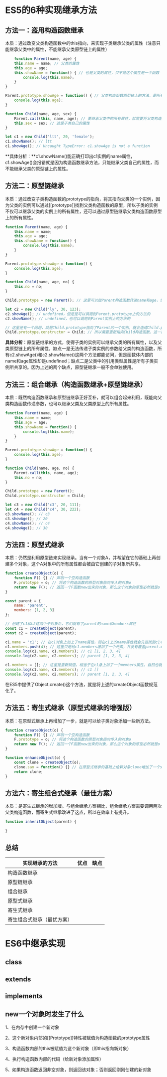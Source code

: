 # ES5的6种实现继承方法

## 方法一：盗用构造函数继承

本质：通过改变父类构造函数中的this指向，来实现子类继承父类的属性（注意只能继承父类中的属性，不能继承父类原型链上的属性）

```javascript
	function Parent(name, age) {
    this.name = name; // 父类的属性
    this.age = age;
    this.showName = function() { // 也是父类的属性，只不过这个属性是一个函数
        console.log(this.name);
    }
}

Parent.prototype.showAge = function() { // 父类构造函数原型链上的方法，是所有父类的实例所共享的
    console.log(this.age);
}

function Child(name, age, sex) {
    Parent.call(this, name, age); // 要继承父类中的所有属性，就需要将父类构造函数的this指向当前的child
    this.sex = sex; // 这是子类自己的属性
}

let c1 = new Child('ltt', 20, 'female');
c1.showName(); // ltt
c1.showAge(); // Uncaught TypeError: c1.showAge is not a function
```

**具体分析：**c1.showName()能正确打印出c1实例的name属性，c1.showAge()会报错就是因为构造函数继承方法，只能继承父类自己的属性，而不能继承父类的原型链上的属性。



## 方法二：原型链继承

本质：通过改变子类构造函数的prototype的指向，将其指向父类的一个实例，因为父类的实例可以通过[[prototype]]找到父类构造函数的原型，所以子类的实例不仅可以继承父类的实例上的所有属性，还可以通过原型链继承父类构造函数原型上的所有属性。

```javascript
function Parent(name, age) {
    this.name = name;
    this.age = age;
    this.showName = function() {
        console.log(this.name);
    }
}

Parent.prototype.showAge = function() {
    console.log(this.age);
}

function Child(name, age, no) {
    this.no = no;
}

Child.prototype = new Parent(); // 这里可以给Parent构造函数传递name和age，但是这个name和age是挂在Parent的实例上的，也就是Child的原型上的，是所有Child实例的原型上的属性

let c2 = new Child('ly', 30, 123);
c2.showAge(); // undefined，但是是可以调用到Parent.prototype上的方法的
c2.showName(); // undefined，也可以调用到Parent实例上的方法的

// 这里还有一个问题，就是Child.prototype指向了Parent的一个实例，就会造成Child.prototype.constructor指向Parent，因为Child.prototype的constructor属性被重写了，向原型链上找，找到了Parent.prototype.constructor，也就是Parent构造函数
Child.prototype.constructor = Child; // 所以需要重新指向Child构造函数，这一行放在Child.prototype = new Parent();之后

```

**具体分析**：原型链继承的方式，使得子类的实例可以继承父类的所有属性，以及父类原型链上的所有属性，缺点一是无法传递子类实例的参数给父类的构造函数，所有c2.showAge()和c2.showName()这两个方法都能访问，但是函数体内部的name和age属性却是undefined；缺点二是父类中的引用类型属性是所有子类实例所共享的。因为上述的两个缺点，原型链继承一般不会单独使用。



## 方法三：组合继承（构造函数继承+原型链继承）

本质：既然构造函数继承和原型链继承正好互补，就可以组合起来利用，既能向父类构造函数传递参数，也可以继承父类及父类原型上的所有属性。

```javascript
function Parent(name, age) {
    this.name = name;
    this.age = age;
    this.showName = function() {
        console.log(this.name);
    }
}

Parent.prototype.showAge = function() {
    console.log(this.age);
}

function Child(name, age, no) {
    Parent.call(this, name, age);
    this.no = no;
}

Child.prototype = new Parent();
Child.prototype.constructor = Child;

let c3 = new Child('c3', 20, 111);
let c4 = new Child('c4', 30, 222);
c3.showName(); // c3
c3.showAge(); // 20
c4.showName(); // c4
c4.showAge(); // 30
```



## 方法四：原型式继承

本质：仍然是利用原型链来实现继承。当有一个对象A，并希望在它的基础上再创建多个对象，这个A对象中的所有属性都会被由它创建的子对象所共享。

```javascript
function createObject(o) {
    function F() {} // 声明一个空构造函数
    F.prototype = o; // 将这个构造函数的原型对象指向传入的对象o
    return new F(); // 返回一个F函数new出来的对象，那么这个对象的原型必然就是o
}

const parent = {
    name: 'parent',
    members: [1, 2, 3]
};

// 创建了c1和c2这两个子对象后，它们就有了parent的name和members属性
const c1 = createObject(parent);
const c2 = createObject(parent);

c1.name = 'c1'; // 在c1对象上加上了name属性，则在c1上的name属性就会先查找到c1本身的name属性了，不会找到parent身上去（这里是原型链的知识），但不会影响c2.name
c1.members.push(4); // 这里只是给c1.members增加了一个元素，并没有覆盖parent.members（不是重新赋值），所以会影响到c2.members
console.log(c1.name, c1.members); // c1 [1, 2, 3, 4]
console.log(c2.name, c2.members); // parent [1, 2, 3, 4]

c1.members = []; // 这里是重新赋值，相当于在c1身上加了一个members属性，自然也就不会再查找到parent身上去了
console.log(c1.name, c1.members); // c1 []
console.log(c2.name, c2.members); // parent [1, 2, 3, 4]
```

在ES5中提供了Object.create()这个方法，就是将上述的createObject函数规范化了。



## 方法五：寄生式继承（原型式继承的增强版）

本质：在原型式继承上再增加了一步，就是可以给子类对象添加一些新方法。

```javascript
function createObject(o) {
    function F() {} // 声明一个空构造函数
    F.prototype = o; // 将这个构造函数的原型对象指向传入的对象o
    return new F(); // 返回一个F函数new出来的对象，那么这个对象的原型必然就是o
}

function enhanceObject(o) {
    const clone = createObject(o);
    clone.say = function() {} // 在原型式继承的基础上给新对象clone增加了一个say方法
    return clone;
}
```



## 方法六：寄生组合式继承（最佳方案）

本质：是寄生式继承的增加版。与组合继承方案相比，组合继承方案需要调用两次父类构造函数，而寄生式继承改进了这点，所以在效率上有提升。

```javascript
function inheritObject(parent) {
    
}
```



## 总结

<table>
    <thead>
        <tr>
            <th>实现继承的方法</th>
            <th>优点</th>
            <th>缺点</th>
        </tr>
    </thead>
    <tbody>
        <tr>
            <td>构造函数继承</td>
            <td></td>
            <td></td>
        </tr>
        <tr>
            <td>原型链继承</td>
            <td></td>
            <td></td>
        </tr>
        <tr>
            <td>组合继承</td>
            <td></td>
            <td></td>
        </tr>
        <tr>
            <td>原型式继承</td>
            <td></td>
            <td></td>
        </tr>
        <tr>
            <td>寄生式继承</td>
            <td></td>
            <td></td>
        </tr>
        <tr>
            <td>寄生组合式继承（最优方案）</td>
            <td></td>
            <td></td>
        </tr>
    </tbody>
</table>





# ES6中继承实现

## class

## extends



## implements



## new一个对象时发生了什么

1、在内存中创建一个新对象

2、这个新对象内部的[[Prototype]]特性被赋值为构造函数的prototype属性

3、构造函数内部的this被赋值为这个新对象（即this指向新对象）

4、执行构造函数内部的代码（给新对象添加属性）

5、如果构造函数返回非空对象，则返回该对象；否则返回刚刚创建的新对象

